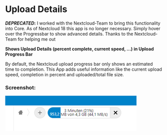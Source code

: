 # Upload Details
**_DEPRECATED_:**
I worked with the Nextcloud-Team to bring this functionality into Core. As of Nextcloud 18 this app is no longer necessary. Simply hover over the Progressbar to show advanced details. Thanks to the Nextcloud-Team for helping me out

**Shows Upload Details (percent complete, current speed, ...) in Upload Progress Bar**

By default, the Nextcloud upload progress bar only shows an estimated time to completion. This App adds useful information like the current upload speed, completion in percent and uploaded/total file size.

### Screenshot:
![screenshot](screenshot.png)
